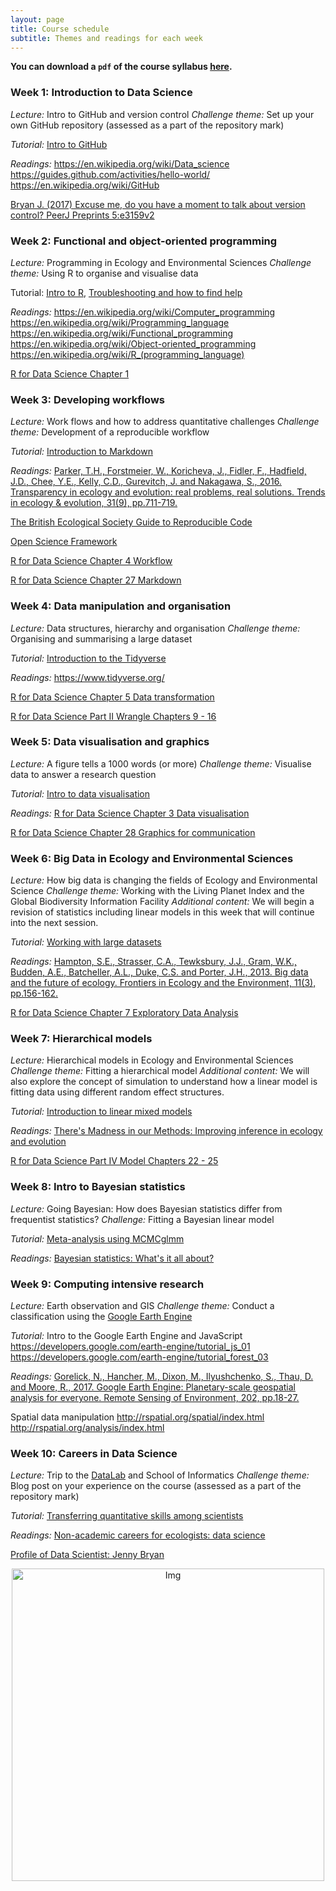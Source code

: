 ```yaml
---
layout: page
title: Course schedule
subtitle: Themes and readings for each week
---
```


__You can download a `pdf` of the course syllabus <a href="https://drive.google.com/file/d/1m0aUvwyU_HwiugJnpXv2_LdM0pU7jkMY/view?usp=sharing" target="_blank">here</a>.__

### Week 1: Introduction to Data Science
*Lecture:* Intro to GitHub and version control
*Challenge theme:* Set up your own GitHub repository (assessed as a part of the repository mark)

*Tutorial:* <a href="https://ourcodingclub.github.io/2017/02/27/git.html
" target="_blank">Intro to GitHub</a>

*Readings:*
<a href="https://en.wikipedia.org/wiki/Data_science" target="_blank">https://en.wikipedia.org/wiki/Data_science</a>
<a href="https://guides.github.com/activities/hello-world/" target="_blank">https://guides.github.com/activities/hello-world/</a>
<a href="https://en.wikipedia.org/wiki/GitHub" target ="_blank">https://en.wikipedia.org/wiki/GitHub</a>

<a href="https://doi.org/10.7287/peerj.preprints.3159v2" target="_blank">Bryan J. (2017) Excuse me, do you have a moment to talk about version control? PeerJ Preprints 5:e3159v2 </a>

### Week 2: Functional and object-oriented programming
*Lecture:* Programming in Ecology and Environmental Sciences
*Challenge theme:* Using R to organise and visualise data

Tutorial: <a href="https://ourcodingclub.github.io/2016/11/13/intro-to-r.html" target="_blank">Intro to R</a>, <a href="https://ourcodingclub.github.io/2016/11/15/troubleshooting.html" target="_blank">Troubleshooting and how to find help</a>

*Readings:*
<a href="https://en.wikipedia.org/wiki/Computer_programming" target="_blank">https://en.wikipedia.org/wiki/Computer_programming</a>
<a href="https://en.wikipedia.org/wiki/Programming_language" target="_blank">https://en.wikipedia.org/wiki/Programming_language</a>
<a href="https://en.wikipedia.org/wiki/Functional_programming" target="_blank">https://en.wikipedia.org/wiki/Functional_programming</a>
<a href="https://en.wikipedia.org/wiki/Object-oriented_programming" target="_blank">https://en.wikipedia.org/wiki/Object-oriented_programming</a>
<a href="https://en.wikipedia.org/wiki/R_(programming_language)" target="_blank">https://en.wikipedia.org/wiki/R_(programming_language)</a>

<a href="http://r4ds.had.co.nz/introduction.html" target="_blank">R for Data Science Chapter 1</a>

### Week 3: Developing workflows
*Lecture:* Work flows and how to address quantitative challenges
*Challenge theme:* Development of a reproducible workflow

*Tutorial:* <a href="https://ourcodingclub.github.io/2016/11/24/rmarkdown-1.html" target="_blank">Introduction to Markdown</a>

*Readings:*
<a href="https://www.sciencedirect.com/science/article/pii/S0169534716300957" target="_blank">Parker, T.H., Forstmeier, W., Koricheva, J., Fidler, F., Hadfield, J.D., Chee, Y.E., Kelly, C.D., Gurevitch, J. and Nakagawa, S., 2016. Transparency in ecology and evolution: real problems, real solutions. Trends in ecology & evolution, 31(9), pp.711-719.</a>

<a href="https://www.britishecologicalsociety.org/wp-content/uploads/2017/12/guide-to-reproducible-code.pdf" target="_blank"> The British Ecological Society Guide to Reproducible Code</a>

<a href="https://osf.io/" target="_blank">Open Science Framework</a>

<a href="http://r4ds.had.co.nz/workflow-basics.html" target="_blank">R for Data Science Chapter 4 Workflow</a>

<a href="http://r4ds.had.co.nz/r-markdown.html" target="_blank">R for Data Science Chapter 27 Markdown</a>

### Week 4: Data manipulation and organisation
*Lecture:* Data structures, hierarchy and organisation
*Challenge theme:* Organising and summarising a large dataset

*Tutorial:* <a href="https://ourcodingclub.github.io/2017/01/16/piping.html" target="_blank">Introduction to the Tidyverse</a>

*Readings:*
<a href="https://www.tidyverse.org/" target="_blank">https://www.tidyverse.org/</a>

<a href="http://r4ds.had.co.nz/transform.html" target="_blank">R for Data Science Chapter 5 Data transformation</a>

<a href="http://r4ds.had.co.nz/wrangle-intro.html" target="_blank">R for Data Science Part II Wrangle Chapters 9 - 16 </a>

### Week 5: Data visualisation and graphics
*Lecture:* A figure tells a 1000 words (or more)
*Challenge theme:* Visualise data to answer a research question

*Tutorial:* <a href="https://ourcodingclub.github.io/2017/01/29/datavis.html" target="_blank">Intro to data visualisation</a>

*Readings:*
<a href="http://r4ds.had.co.nz/data-visualisation.html" target="_blank">R for Data Science Chapter 3 Data visualisation</a>

<a href="http://r4ds.had.co.nz/graphics-for-communication.html" target = "_blank">R for Data Science Chapter 28 Graphics for communication</a>

### Week 6: Big Data in Ecology and Environmental Sciences
*Lecture:* How big data is changing the fields of Ecology and Environmental Science
*Challenge theme:* Working with the Living Planet Index and the Global Biodiversity Information Facility
*Additional content:* We will begin a revision of statistics including linear models in this week that will continue into the next session.

*Tutorial:* <a href="https://ourcodingclub.github.io/2017/03/20/seecc.html" target="_blank">Working with large datasets</a>

*Readings:*
<a href="http://onlinelibrary.wiley.com/doi/10.1890/120103/full" target="_blank">Hampton, S.E., Strasser, C.A., Tewksbury, J.J., Gram, W.K., Budden, A.E., Batcheller, A.L., Duke, C.S. and Porter, J.H., 2013. Big data and the future of ecology. Frontiers in Ecology and the Environment, 11(3), pp.156-162.</a>

<a href="http://r4ds.had.co.nz/exploratory-data-analysis.html" target="_blank">R for Data Science Chapter 7 Exploratory Data Analysis</a>

### Week 7: Hierarchical models
*Lecture:* Hierarchical models in Ecology and Environmental Sciences
*Challenge theme:* Fitting a hierarchical model
*Additional content:* We will also explore the concept of simulation to understand how a linear model is fitting data using different random effect structures.

*Tutorial:* <a href="https://ourcodingclub.github.io/2017/03/15/mixed-models.html" target="_blank">Introduction to linear mixed models</a>

*Readings:*
<a href="https://methodsblog.wordpress.com/2015/11/26/madness-in-our-methods/" target="_blank">There's Madness in our Methods: Improving inference in ecology and evolution</a>

<a href="http://r4ds.had.co.nz/model-basics.html" target="_blank">R for Data Science Part IV Model Chapters 22 - 25</a>

### Week 8: Intro to Bayesian statistics
*Lecture:* Going Bayesian: How does Bayesian statistics differ from frequentist statistics?
*Challenge:* Fitting a Bayesian linear model

*Tutorial:* <a href="https://ourcodingclub.github.io/2018/01/22/mcmcglmm.html" target="_blank">Meta-analysis using MCMCglmm</a>

*Readings:*
<a href="http://andrewgelman.com/2016/12/13/bayesian-statistics-whats/" target="_blank">Bayesian statistics: What's it all about?</a>

### Week 9: Computing intensive research
*Lecture:* Earth observation and GIS
*Challenge theme:* Conduct a classification using the <a href="https://earthengine.google.com/" target="_blank">Google Earth Engine</a>

*Tutorial:* Intro to the Google Earth Engine and JavaScript
<a href="https://developers.google.com/earth-engine/tutorial_js_01" target="_blank">https://developers.google.com/earth-engine/tutorial_js_01</a>
<a href="https://developers.google.com/earth-engine/tutorial_forest_03" target="_blank">https://developers.google.com/earth-engine/tutorial_forest_03</a>

*Readings:*
<a href="https://www.sciencedirect.com/science/article/pii/S0034425717302900" target="_blank">Gorelick, N., Hancher, M., Dixon, M., Ilyushchenko, S., Thau, D. and Moore, R., 2017. Google Earth Engine: Planetary-scale geospatial analysis for everyone. Remote Sensing of Environment, 202, pp.18-27.</a>

Spatial data manipulation
<a href="http://rspatial.org/spatial/index.html" target="_blank">http://rspatial.org/spatial/index.html</a>
<a href="http://rspatial.org/analysis/index.html" target="_blank">http://rspatial.org/analysis/index.html</a>

### Week 10: Careers in Data Science
*Lecture:* Trip to the <a href="https://www.thedatalab.com/" target="_blank">DataLab</a> and School of Informatics
*Challenge theme:* Blog post on your experience on the course (assessed as a part of the repository mark)

*Tutorial:* <a href="https://ourcodingclub.github.io/2017/11/23/tutorials.html" target="_blank">Transferring quantitative skills among scientists</a>

*Readings:*
<a href="https://dynamicecology.wordpress.com/2014/10/27/non-academic-careers-for-ecologists-data-science-guest-post/" target="_blank">Non-academic careers for ecologists: data science</a>

<a href="https://ropensci.org/blog/2017/12/08/rprofile-jenny-bryan/" target="_blank">Profile of Data Scientist: Jenny Bryan</a>

<center> <img src="{{ site.baseurl }}/img/cc3.jpg" alt="Img" style="width: 500px;"/> </center>
